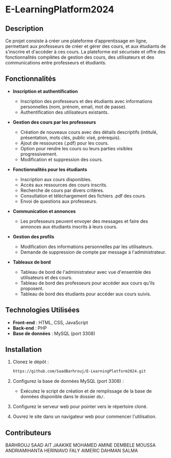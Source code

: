 # E-LearningPlatform2024

## Description
Ce projet consiste à créer une plateforme d’apprentissage en ligne, permettant aux professeurs de créer et gérer des cours, et aux étudiants de s'inscrire et d'accéder à ces cours. La plateforme est sécurisée et offre des fonctionnalités complètes de gestion des cours, des utilisateurs et des communications entre professeurs et étudiants.

## Fonctionnalités
- **Inscription et authentification**
  - Inscription des professeurs et des étudiants avec informations personnelles (nom, prénom, email, mot de passe).
  - Authentification des utilisateurs existants.
  
- **Gestion des cours par les professeurs**
  - Création de nouveaux cours avec des détails descriptifs (intitulé, présentation, mots clés, public visé, prérequis).
  - Ajout de ressources (.pdf) pour les cours.
  - Option pour rendre les cours ou leurs parties visibles progressivement.
  - Modification et suppression des cours.

- **Fonctionnalités pour les étudiants**
  - Inscription aux cours disponibles.
  - Accès aux ressources des cours inscrits.
  - Recherche de cours par divers critères.
  - Consultation et téléchargement des fichiers .pdf des cours.
  - Envoi de questions aux professeurs.
  
- **Communication et annonces**
  - Les professeurs peuvent envoyer des messages et faire des annonces aux étudiants inscrits à leurs cours.

- **Gestion des profils**
  - Modification des informations personnelles par les utilisateurs.
  - Demande de suppression de compte par message à l'administrateur.

- **Tableaux de bord**
  - Tableau de bord de l'administrateur avec vue d'ensemble des utilisateurs et des cours.
  - Tableau de bord des professeurs pour accéder aux cours qu'ils proposent.
  - Tableau de bord des étudiants pour accéder aux cours suivis.

## Technologies Utilisées
- **Front-end** : HTML, CSS, JavaScript
- **Back-end** : PHP
- **Base de données** : MySQL (port 3308)

## Installation
1. Clonez le dépôt :
    ```bash
    https://github.com/SaadBarhrouj/E-LearningPlatform2024.git
    ```
2. Configurez la base de données MySQL (port 3308) :
    - Exécutez le script de création et de remplissage de la base de données disponible dans le dossier `db/`.

3. Configurez le serveur web pour pointer vers le répertoire cloné.

4. Ouvrez le site dans un navigateur web pour commencer l'utilisation.
## Contributeurs
BARHROUJ SAAD
AIT JAAKIKE MOHAMED AMINE
DEMBELE MOUSSA
ANDRIAMIHANTA HERINIAVO FALY AIMERIC
DAHMAN SALMA
